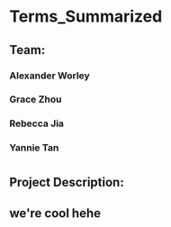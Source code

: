 # Terms_Summarized
## Team:
###   Alexander Worley
###   Grace Zhou
###   Rebecca Jia
###   Yannie Tan
#
##   Project Description:
 ## we're cool hehe
